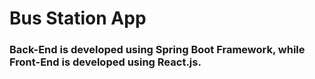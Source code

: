 # Bus Station App

### Back-End is developed using Spring Boot Framework, while Front-End is developed using React.js.
